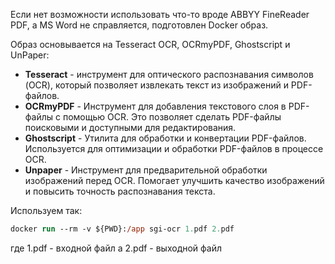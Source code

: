 Если нет возможности использовать что-то вроде ABBYY FineReader PDF, а MS Word не справляется, подготовлен Docker образ.

Образ основывается на Tesseract OCR, OCRmyPDF, Ghostscript и UnPaper:

- **Tesseract** - инструмент для оптического распознавания символов (OCR), который позволяет извлекать текст из изображений и PDF-файлов.
- **OCRmyPDF** - Инструмент для добавления текстового слоя в PDF-файлы с помощью OCR. Это позволяет сделать PDF-файлы поисковыми и доступными для редактирования.
- **Ghostscript** - Утилита для обработки и конвертации PDF-файлов. Используется для оптимизации и обработки PDF-файлов в процессе OCR.
- **Unpaper** - Инструмент для предварительной обработки изображений перед OCR. Помогает улучшить качество изображений и повысить точность распознавания текста.

Используем так:

```ps
docker run --rm -v ${PWD}:/app sgi-ocr 1.pdf 2.pdf
```

где 1.pdf - входной файл а 2.pdf - выходной файл
